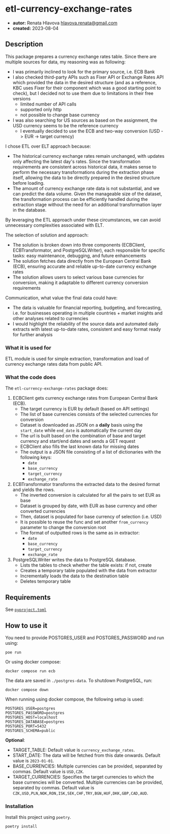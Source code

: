 # etl-currency-exchange-rates

* **autor:** Renata Hlavova hlavova.renata@gmail.com
* **created:** 2023-08-04

## Description

This package prepares a currency exchange rates table. Since there are multiple sources for data, my reasoning was as following:

- I was primarily inclined to look for the primary source, i.e. ECB Bank 
- I also checked third-party APIs such as Fixer API or Exchange Rates API which provided the data in the desired structure (and as a reference, KBC uses Fixer for their component which was a good starting point to check), but I decided not to use them due to limitations in their free versions
    - limited number of API calls
    - supported only http
    - not possible to change base currency
- I was also searching for US sources as based on the assignment, the USD currency seems to be the reference currency
    - I eventually decided to use the ECB and two-way conversion (USD -> EUR -> target currency)

I chose ETL over ELT approach because:

- The historical currency exchange rates remain unchanged, with updates only affecting the latest day's rates. Since the transformation requirements are consistent across historical data, it makes sense to perform the necessary transformations during the extraction phase itself, allowing the data to be directly prepared in the desired structure before loading.
- The amount of currency exchange rate data is not substantial, and we can predict the data volume. Given the manageable size of the dataset, the transformation process can be efficiently handled during the extraction stage without the need for an additional transformation layer in the database.

By leveraging the ETL approach under these circumstances, we can avoid unnecessary complexities associated with ELT. 

The selection of solution and approach:

- The solution is broken down into three components (ECBClient, ECBTransformator, and PostgreSQLWriter), each responsible for specific tasks: easy maintenance, debugging, and future enhancements
- The solution fetches data directly from the European Central Bank (ECB), ensuring accurate and reliable up-to-date currency exchange rates
- The solution allows users to select various base currencies for conversion, making it adaptable to different currency conversion requirements

Communication, what value the final data could have:

- The data is valuable for financial reporting, budgeting, and forecasting, i.e. for businesses operating in multiple countries + market insights and other analyses related to currencies
- I would highlight the reliability of the source data and automated daily extracts with latest up-to-date rates, consistent and easy format ready for further analysis

### What it is used for

ETL module is used for simple extraction, transformation and load of currency exchange rates data from public API.

### What the code does

The `etl-currency-exchange-rates` package does:

1. ECBClient gets currency exchange rates from European Central Bank (ECB).
   - The target currency is EUR by default (based on API settings)
   - The list of base currencies consists of the selected currencies for conversion
   - Dataset is downloaded as JSON on a **daily** basis using the `start_date` while `end_date` is automatically the current day
   - The url is built based on the combination of base and target currency and start/end dates and sends a GET request
   - ECBClient also fills the last known data for missing dates
   - The output is a JSON file consisting of a list of dictionaries with the following keys:
       - `date`
       - `base_currency`
       - `target_currency`
       - `exchange_rate`
2. ECBTransformator transforms the extracted data to the desired format and yields the rows.
   - The inverted conversion is calculated for all the pairs to set EUR as base
   - Dataset is grouped by date, with EUR as base currency and other converted currencies
   - Then, dataset is populated for base currency of selection (i.e. USD)
   - It is possible to reuse the func and set another `from_currency` parameter to change the conversion root
   - The format of outputted rows is the same as in extractor:
        - `date`
        - `base_currency`
        - `target_currency`
        - `exchange_rate`
3. PostgreSQLWriter writes the data to PostgreSQL database.
   - Lists the tables to check whether the table exists: if not, create
   - Creates a temporary table populated with the data from extractor
   - Incrementally loads the data to the destination table
   - Deletes temporary table

## Requirements

See [`pyproject.toml`](./pyproject.toml)

## How to use it

You need to provide POSTGRES_USER and POSTGRES_PASSWORD and run using:

```console
poe run
```

Or using docker compose:

```console
docker compose run ecb
```

The data are saved in `./postgres-data`. To shutdown PostgreSQL, run:
```console
docker compose down
```

When running using docker compose, the following setup is used:
```console
POSTGRES_USER=postgres
POSTGRES_PASSWORD=postgres
POSTGRES_HOST=localhost
POSTGRES_DATABASE=postgres
POSTGRES_PORT=5432
POSTGRES_SCHEMA=public
```

**Optional**:
- TARGET_TABLE: Default value is `currency_exchange_rates`.
- START_DATE: The data will be fetched from this date onwards. Default value is `2023-01-01`.
- BASE_CURRENCIES: Multiple currencies can be provided, separated by commas. Default value is `USD,CZK`.
- TARGET_CURRENCIES: Specifies the target currencies to which the base currencies will be converted. Multiple currencies can be provided, separated by commas. Default value is `CZK,USD,PLN,NOK,RON,ISK,SEK,CHF,TRY,BGN,HUF,DKK,GBP,CAD,AUD`.

### Installation

Install this project using `poetry`.

```console
poetry install
```

